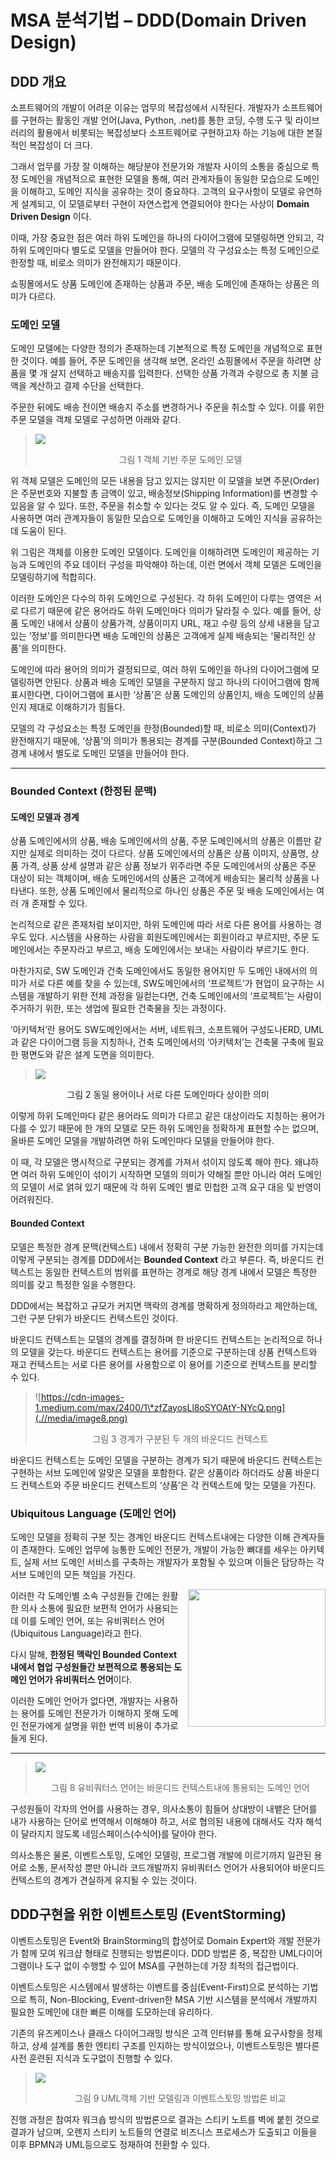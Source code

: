 # MSA 분석기법 – DDD(Domain Driven Design)
## DDD 개요

소프트웨어의 개발이 어려운 이유는 업무의 복잡성에서 시작된다. 개발자가 소프트웨어를 구현하는 활동인 개발 언어(Java,
Python, .net)를 통한 코딩, 수행 도구 및 라이브러리의 활용에서 비롯되는 복잡성보다 소프트웨어로 구현하고자 하는
기능에 대한 본질적인 복잡성이 더 크다.

그래서 업무를 가장 잘 이해하는 해당분야 전문가와 개발자 사이의 소통을 중심으로 특정 도메인을
개념적으로 표현한 모델을 통해, 여러 관계자들이 동일한 모습으로 도메인을 이해하고, 도메인 지식을 공유하는 것이 중요하다.
고객의 요구사항이 모델로 유연하게 설계되고, 이 모델로부터 구현이 자연스럽게 연결되어야 한다는 사상이 **Domain
Driven Design** 이다.

이때, 가장 중요한 점은 여러 하위 도메인을 하나의 다이어그램에 모델링하면 안되고, 각 하위 도메인마다 별도로 모델을
만들어야 한다. 모델의 각 구성요소는 특정 도메인으로 한정할 때, 비로소 의미가 완전해지기 때문이다.

쇼핑몰에서도 상품 도메인에 존재하는 상품과 주문, 배송 도메인에 존재하는 상품은 의미가 다르다.

### 도메인 모델

 도메인 모델에는 다양한 정의가 존재하는데 기본적으로 특정 도메인을 개념적으로 표현한 것이다. 예를 들어, 주문
 도메인을 생각해 보면, 온라인 쇼핑몰에서 주문을 하려면 상품을 몇 개 살지 선택하고 배송지를 입력한다. 선택한 상품 가격과 수량으로 
 총 지불 금액을 계산하고 결제 수단을 선택한다.
 
 주문한 뒤에도 배송 전이면 배송지 주소를 변경하거나 주문을 취소할 수 있다. 이를 위한 주문 모델을 객체 모델로 구성하면
 아래와 같다.
 
> ![](.//media/image6.png)
> <p align="center">그림 1 객체 기반 주문 도메인 모델</p>

위 객체 모델은 도메인의 모든 내용을 담고 있지는 않지만 이 모델을 보면 주문(Order)은 주문번호와 지불할 총 금액이
있고, 배송정보(Shipping Information)를 변경할 수 있음을 알 수 있다. 또한, 주문을 취소할 수 있다는 것도 알 수
있다. 즉, 도메인 모델을 사용하면 여러 관계자들이 동일한 모습으로 도메인을 이해하고 도메인 지식을 공유하는데 도움이 된다.

위 그림은 객체를 이용한 도메인 모델이다. 도메인을 이해하려면 도메인이 제공하는 기능과 도메인의 주요 데이터 구성을 파악해야
하는데, 이런 면에서 객체 모델은 도메인을 모델링하기에 적합히다.

이러한 도메인은 다수의 하위 도메인으로 구성된다. 각 하위 도메인이 다루는 영역은 서로 다르기 때문에 같은 용어라도 하위
도메인마다 의미가 달라질 수 있다. 예를 들어, 상품 도메인 내에서 상품이 상품가격, 상품이미지 URL, 재고 수량
등의 상세 내용을 담고 있는 ‘정보’를 의미한다면 배송 도메인의 상품은 고객에게 실제 배송되는 ‘물리적인 상품’을 의미한다.

도메인에 따라 용어의 의미가 결정되므로, 여러 하위 도메인을 하나의 다이어그램에 모델링하면 안된다. 상품과 배송 도메인 모델을
구분하지 않고 하나의 다이어그램에 함께 표시한다면, 다이어그램에 표시한 ‘상품’은 상품 도메인의 상품인지, 배송 도메인의
상품인지 제대로 이해하기가 힘들다.

모델의 각 구성요소는 특정 도메인을 한정(Bounded)할 때, 비로소 의미(Context)가 완전해지기 때문에, ‘상품’의
의미가 통용되는 경계를 구분(Bounded Context)하고 그 경계 내에서 별도로 도메인 모델을 만들어야 한다.

---

### Bounded Context (한정된 문맥)

#### 도메인 모델과 경계

상품 도메인에서의 상품, 배송 도메인에서의 상품, 주문 도메인에서의 상품은 이름만 같지만 실제로 의미하는 것이 다르다. 상품
도메인에서의 상품은 상품 이미지, 상품명, 상품 가격, 상품 상세 설명과 같은 상품 정보가 위주라면 주문 도메인에서의
상품은 주문 대상이 되는 객체이며, 배송 도메인에서의 상품은 고객에게 배송되는 물리적 상품을 나타낸다. 또한, 상품 도메인에서
물리적으로 하나인 상품은 주문 및 배송 도메인에서는 여러 개 존재할 수 있다.

논리적으로 같은 존재처럼 보이지만, 하위 도메인에 따라 서로 다른 용어를 사용하는 경우도 있다. 시스템을 사용하는 사람을
회원도메인에서는 회원이라고 부르지만, 주문 도메인에서는 주문자라고 부르고, 배송 도메인에서는 보내는
사람이라 부르기도 한다.

마찬가지로, SW 도메인과 건축 도메인에서도 동일한 용어지만 두 도메인 내에서의 의미가 서로 다른 예를 찾을 수 있는데, SW도메인에서의
‘프로젝트’가 현업이 요구하는 시스템을 개발하기 위한 전체 과정을 일컫는다면, 건축 도메인에서의 ‘프로젝트’는 사람이
주거하기 위한, 또는 생업에 필요한 건축물을 짓는 과정이다.

‘아키텍처’란 용어도 SW도메인에서는 서버, 네트워크, 소프트웨어 구성도나ERD, UML과 같은 다이어그램 등을 지칭하나, 건축
도메인에서의 ‘아키텍처’는 건축물 구축에 필요한 평면도와 같은 설계 도면을 의미한다.

> ![](.//media/image7.png)
<p align="center">그림 2 동일 용어이나 서로 다른 도메인마다 상이한 의미</p>

이렇게 하위 도메인마다 같은 용어라도 의미가 다르고 같은 대상이라도 지칭하는 용어가 다를 수 있기 때문에 한 개의 모델로 모든
하위 도메인을 정확하게 표현할 수는 없으며, 올바른 도메인 모델을 개발하려면 하위 도메인마다 모델을 만들어야 한다.

이 때, 각 모델은 명시적으로 구분되는 경계를 가져서 섞이지 않도록 해야 한다. 왜냐하면 여러 하위 도메인이 섞이기 시작하면
모델의 의미가 약해질 뿐만 아니라 여러 도메인의 모델이 서로 얽혀 있기 때문에 각 하위 도메인 별로 민첩한 고객 요구
대응 및 반영이 어려워진다.

#### Bounded Context

모델은 특정한 경계 문맥(컨텍스트) 내에서 정확히 구분 가능한 완전한 의미를 가지는데 이렇게 구분되는 경계를 DDD에서는
**Bounded Context** 라고 부른다. 즉, 바운디드 컨텍스트는 동일한 컨텍스트의 범위를 표현하는 경계로 해당 경계
내에서 모델은 특정한 의미를 갖고 특정한 일을 수행한다.

DDD에서는 복잡하고 규모가 커지면 맥락의 경계를 명확하게 정의하라고 제안하는데, 그런 구분 단위가 바운디드 컨텍스트인 것이다.

바운디드 컨텍스트는 모델의 경계를 결정하며 한 바운디드 컨텍스트는 논리적으로 하나의 모델을 갖는다. 바운디드 컨텍스트는 용어를
기준으로 구분하는데 상품 컨텍스트와 재고 컨텍스트는 서로 다른 용어를 사용함으로 이 용어를 기준으로 컨텍스트를 분리할 수
있다.

> ![https://cdn-images-1.medium.com/max/2400/1\*zfZayosLl8oSYOAtY-NYcQ.png](.//media/image8.png)
> <p align="center"> 그림 3 경계가 구분된 두 개의 바운디드 컨텍스트 </p>

바운디드 컨텍스트는 도메인 모델을 구분하는 경계가 되기 때문에 바운디드 컨텍스트는 구현하는 서브 도메인에 알맞은 모델을 포함한다.
같은 상품이라 하더라도 상품 바운디드 컨텍스트와 주문 바운디드 컨텍스트의 ‘상품’은 각 컨텍스트에 맞는 모델을 가진다.

### Ubiquitous Language (도메인 언어)

도메인 모델을 정확히 구분 짓는 경계인 바운디드 컨텍스트내에는 다양한 이해 관계자들이 존재한다. 도메인 업무에 능통한 도메인
전문가, 개발이 가능한 뼈대를 세우는 아키텍트, 실제 서브 도메인 서비스를 구축하는 개발자가 포함될 수 있으며 이들은
담당하는 각 서브 도메인의 모든 책임을 가진다.
  
> <img src=".//media/image9.png" align="right" width="220" height="220"></img>
  
이러한 각 도메인별 소속 구성원들 간에는 원활한 의사 소통에 필요한 보편적 언어가 사용되는데 이를 도메인 언어, 또는 유비쿼터스
언어(Ubiquitous Language)라고 한다.


다시 말해, **한정된 맥락인 Bounded Context 내에서 협업 구성원들간 보편적으로 통용되는 도메인 언어가 유비쿼터스
언어**이다.

이러한 도메인 언어가 없다면, 개발자는 사용하는 용어를 도메인 전문가가 이해하지 못해 도메인 전문가에게 설명을 위한 번역 비용이 
추가로 들게 된다.
  
  ---
  
> ![](.//media/image10.png)
> <p align="center">그림 8 유비쿼터스 언어는 바운디드 컨텍스트내에 통용되는 도메인 언어</p>

구성원들이 각자의 언어를 사용하는 경우, 의사소통이 힘들어 상대방이 내뱉은 단어를 내가 사용하는 단어로 번역해서
이해해야 하고, 서로 협의된 내용에 대해서도 각자 해석이 달라지지 않도록 네임스페이스(수식어)를 달아야 한다. 

의사소통은 물론, 이벤트스토밍, 도메인 모델링, 프로그램 개발에 이르기까지 일관된 용어로 소통, 문서작성 뿐만 아니라 코드개발까지
유비쿼터스 언어가 사용되어야 바운디드 컨텍스트의 경계가 견실하게 유지될 수 있는 것이다.

## DDD구현을 위한 이벤트스토밍 (EventStorming)

이벤트스토밍은 Event와 BrainStorming의 합성어로 Domain Expert와 개발 전문가가 함께 모여 워크샵 형태로
진행되는 방법론이다. DDD 방법론 중, 복잡한 UML다이어그램이나 도구 없이 수행할 수 있어 MSA를 구현하는데 가장 최적의
접근법이다.

이벤트스토밍은 시스템에서 발생하는 이벤트를 중심(Event-First)으로 분석하는 기법으로 특히, Non-Blocking,
Event-driven한 MSA 기반 시스템을 분석에서 개발까지 필요한 도메인에 대한 빠른 이해를 도모하는데 유리하다.

기존의 유즈케이스나 클래스 다이어그래밍 방식은 고객 인터뷰를 통해 요구사항을 정제하고, 상세 설계를 통한 엔티티 구조를 인지하는
방식이었으나, 이벤트스토밍은 별다른 사전 훈련된 지식과 도구없이 진행할 수 있다.

> ![](.//media/image11.png)
> <p align="center">그림 9 UML객체 기반 모델링과 이벤트스토밍 방법론 비교</p>

진행 과정은 참여자 워크숍 방식의 방법론으로 결과는 스티키 노트를 벽에 붙힌 것으로 결과가 남으며, 오렌지 스티키 노트들의 연결로
비즈니스 프로세스가 도출되고 이들을 이후 BPMN과 UML등으로도 정재하여 전환할 수 있다.
